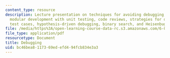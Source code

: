 ```yaml
---
content_type: resource
description: Lecture presentation on techniques for avoiding debugging, assertions,
  modular development with unit testing, code reviews, strategies for debugging, reducing
  test cases, hypothesis-driven debugging, binary search, and Heisenbugs.
file: /media/https%3A/open-learning-course-data-rc.s3.amazonaws.com/6-005-elements-of-software-construction-fall-2008/bc46bea8117369edefd494fcb834e3a3_MIT6_005f08_lec12.pdf
file_type: application/pdf
resourcetype: Document
title: Debugging
uid: bc46bea8-1173-69ed-efd4-94fcb834e3a3
---
```

